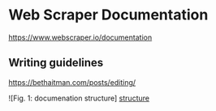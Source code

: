 # Web Scraper Documentation

https://www.webscraper.io/documentation

## Writing guidelines 
https://bethaitman.com/posts/editing/

![Fig. 1: documenation structure] [structure]


[structure]: docs/images/doc_structure.png

